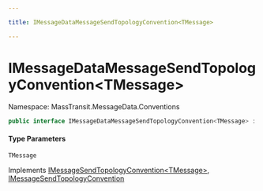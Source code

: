 ```yaml
---

title: IMessageDataMessageSendTopologyConvention<TMessage>

---
```


# IMessageDataMessageSendTopologyConvention\<TMessage\>

Namespace: MassTransit.MessageData.Conventions

```csharp
public interface IMessageDataMessageSendTopologyConvention<TMessage> : IMessageSendTopologyConvention<TMessage>, IMessageSendTopologyConvention
```

#### Type Parameters

`TMessage`<br/>

Implements [IMessageSendTopologyConvention\<TMessage\>](../../masstransit-abstractions/masstransit-configuration/imessagesendtopologyconvention-1), [IMessageSendTopologyConvention](../../masstransit-abstractions/masstransit-configuration/imessagesendtopologyconvention)

